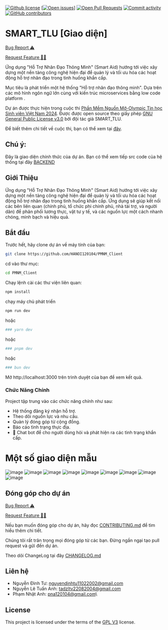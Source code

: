 [![Github license](https://img.shields.io/github/license/HANOI120104/PMNM_Client 'Github license')](https://github.com/HANOI120104/PMNM_Client/blob/main/LICENSE)
[[![Open issues](https://img.shields.io/github/issues/HANOI120104/PMNM_Client 'Open issues')](https://github.com/HANOI120104/PMNM_Client/issues)]
[![Open Pull Requests](https://img.shields.io/github/issues-pr/HANOI120104/PMNM_Client 'Open Pull Requests')](https://github.com/HANOI120104/PMNM_Client/pulls)
[![Commit activity](https://img.shields.io/github/commit-activity/m/HANOI120104/PMNM_Client 'Commit activity')](https://github.com/HANOI120104/PMNM_Client/graphs/commit-activity)
[![GitHub contributors](https://img.shields.io/github/contributors/HANOI120104/PMNM_Client 'Github contributors')](https://github.com/HANOI120104/PMNM_Client/graphs/contributors)

# SMART_TLU [Giao diện]

<a href="https://github.com/HANOI120104/PMNM_Client/issues/new?assignees=&labels=&projects=&template=bug_report.md&title=%F0%9F%90%9B+Bug+Report%3A+">Bug Report ⚠️
</a>

<a href="https://github.com/HANOI120104/PMNM_Client/issues/new?assignees=&labels=&projects=&template=feature_request.md&title=RequestFeature:">Request Feature 👩‍💻</a>

Ứng dụng "Hỗ Trợ Nhân Đạo Thông Minh" (Smart Aid) hướng tới việc xây dựng một nền tảng công nghệ hiện đại để quản lý và tối ưu hóa các hoạt động hỗ trợ nhân đạo trong tình huống khẩn cấp.

Mục tiêu là phát triển một hệ thống "Hỗ trợ nhân đạo thông minh". Dựa trên các mô hình ngôn ngữ lớn cùng với kiến trúc microservices bằng low code platform .

Dự án được thực hiện trong cuộc thi [Phần Mềm Nguồn Mở-Olympic Tin học Sinh viên Việt Nam 2024](https://www.olp.vn/procon-pmmn/ph%E1%BA%A7n-m%E1%BB%81m-ngu%E1%BB%93n-m%E1%BB%9F). Được được open source theo giấy phép [GNU General Public License v3.0](https://www.gnu.org/licenses/gpl-3.0.en.html) bởi đội tác giả SMART_TLU.

Để biết thêm chi tiết về cuộc thi, bạn có thể xem tại [đây](https://vfossa.vn/tin-tuc/cong-bo-de-thi-noi-dung-phan-mem-nguon-mo-olympic-tin-hoc-sinh-vien-viet-nam-2024-727.html).

## Chú ý:
Đây là giao diện chính thức của dự án.
Bạn có thể xem tiếp src code của hệ thống tại đây [BACKEND](https://github.com/pmnm2024/smart_tlu)

## Giới Thiệu

Ứng dụng "Hỗ Trợ Nhân Đạo Thông Minh" (Smart Aid) hướng tới việc xây dựng một nền tảng công nghệ hiện đại để quản lý và tối ưu hóa các hoạt động hỗ trợ nhân đạo trong tình huống khẩn cấp. Ứng dụng sẽ giúp kết nối các bên liên quan (chính phủ, tổ chức phi chính phủ, nhà tài trợ, và người dân) để phân phối lương thực, vật tư y tế, và các nguồn lực một cách nhanh chóng, minh bạch và hiệu quả.

## Bắt đầu
Trước hết, hãy clone dự án về máy tính của bạn:

```bash
git clone https://github.com/HANOI120104/PMNM_Client
```

cd vào thư mục:
```bash
cd PMNM_Client
```
Chạy lệnh cài các thư viện liên quan:
```bash
npm install
```
chạy máy chủ phát triển

```bash
npm run dev
```
hoặc
```bash
### yarn dev
```
hoặc
```bash
### pnpm dev
```
hoặc
```bash
### bun dev
```
Mở http://localhost:3000 trên trình duyệt của bạn để xem kết quả.

### Chức Năng Chính

Project tập trung vào các chức năng chính như sau:

-   Hệ thống đăng ký nhận hỗ trợ.
-   Theo dõi nguồn lực và nhu cầu.
-   Quản lý đóng góp từ cộng đồng.
-   Báo cáo tình trạng thực địa.
-   🤖 Chat bot để cho người dùng hỏi và phát hiện ra các tình trạng khẩn cấp.

# Một số giao diện mẫu
![image](https://github.com/user-attachments/assets/83813c57-0248-433a-b666-be80fc806999)
![image](https://github.com/user-attachments/assets/d31f5c9e-2fac-4f79-9dda-9fd78f6d7349)
![image](https://github.com/user-attachments/assets/37fe531e-c279-4ee1-ac5f-4e01068d0422)
![image](https://github.com/user-attachments/assets/e9681b89-5356-487d-84fd-b9abed23887a)
![image](https://github.com/user-attachments/assets/5704cad7-55c0-429f-8b1b-8cf5fa27fbf8)
![image](https://github.com/user-attachments/assets/14d369d8-9f9f-4564-8b4c-18f5c39ebfad)
![image](https://github.com/user-attachments/assets/bad849fb-c259-44ff-a003-b44c9bead8f2)
![image](https://github.com/user-attachments/assets/acc84b3e-3a06-4857-b7ce-1c62221645aa)
![image](https://github.com/user-attachments/assets/ebd22c23-d8c2-430d-9b4b-c4726e1fd21f)

## Đóng góp cho dự án

<a href="https://github.com/HANOI120104/PMNM_Client/issues/new?assignees=&labels=&projects=&template=bug_report.md&title=%F0%9F%90%9B+Bug+Report%3A+">Bug Report ⚠️
</a>

<a href="https://github.com/HANOI120104/PMNM_Client/issues/new?assignees=&labels=&projects=&template=feature_request.md&title=RequestFeature:">Request Feature 👩‍💻</a>

Nếu bạn muốn đóng góp cho dự án, hãy đọc [CONTRIBUTING.md](.github/CONTRIBUTING.md) để tìm hiểu thêm chi tiết.

Chúng tôi rất trân trọng mọi đóng góp từ các bạn. Đừng ngần ngại tạo pull request và gửi đến dự án.

Theo dõi ChangeLog tại đây [CHANGELOG.md](.github/CHANGELOG.md)
## Liên hệ
-   Nguyễn Đình Tư: nguyendinhtu11022002@gmail.com
-   Nguyễn Lê Tuấn Anh: tadzltv22082004@gmail.com
-   Phạm Nhật Anh: pna120104@gmail.com\

## License
This project is licensed under the terms of the [GPL V3](LICENSE) license.








